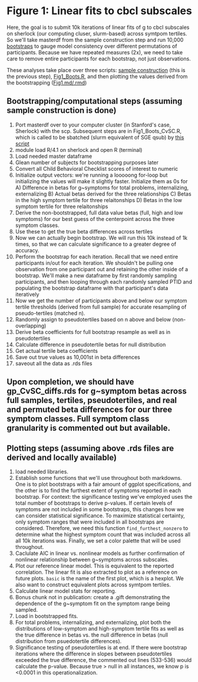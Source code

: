 # Figure 1: Linear fits to cbcl subscales

Here, the goal is to submit 10k iterations of linear fits of g to cbcl subscales on sherlock (our computing cluser, slurm-based) across symtpom tertiles. So we'll take masterdf from the sample construction step and run 10,000 [bootstraps](https://en.wikipedia.org/wiki/Bootstrapping_(statistics)) to gauge model consistency over different permutations of participants. Because we have repeated measures (2x), we need to take care to remove entire participants for each bootstrap, not just observations.

These analyses take place over three scripts: [sample construction](https://github.com/WilliamsPanLab/gs/tree/master/Step1_SampleConstruction) (this is the previous step), [Fig1_Boots.R](https://github.com/WilliamsPanLab/gs/blob/master/Slurm/Fig1_Boots_CvSC.R), and then plotting the values derived from the bootstrapping ([Fig1.md/.rmd](https://github.com/WilliamsPanLab/gs/blob/master/Step2_Fig1/Figure1.md))

## Bootstrapping/computational steps (assuming sample construction is done)

1. Port masterdf over to your computer cluster (in Stanford's case, Sherlock) with the scp. Subsequent steps are in Fig1_Boots_CvSC.R, which is called to be sbatched (slurm equivalent of SGE qsub) by [this script](https://github.com/WilliamsPanLab/gp/blob/master/Slurm/sbatch_Fig1.sh)
2. module load R/4.1 on sherlock and open R (terminal)
3. Load needed master dataframe
4. Glean number of subjects for bootstrapping purposes later
5. Convert all Child Behavioral Checklist scores of interest to numeric
6. Initialize output vectors: we're running a looooong for-loop but initializing the values will make it slightly faster. Initialize them as 0s for 
  A) Difference in betas for g~symptoms for total problems, internalizing, externalizing
  B) Actual betas derived for the three relationships
  C) Betas in the high symptom tertile for three relaitonships
  D) Betas in the low symptom tertile for three relaitonships
7. Derive the non-bootstrapped, full data value betas (full, high and low symptoms) for our best guess of the centerpoint across the three symptom classes.
8. Use these to get the true beta differences across tertiles
9. Now we can actually begin bootstrap. We will run this 10k instead of 1k times, so that we can calculate significance to a greater degree of accuracy.
10. Perform the bootstrap for each iteration. Recall that we need entire participants in/out for each iteration. We shouldn't be pulling one observation from one participant out and retaining the other inside of a bootstrap. We'll make a new dataframe by first randomly sampling participants, and then looping through each randomly sampled PTID and populating the bootstrap dataframe with that participant's data iteratively
11. Now we get the number of participants above and below our symptom tertile thresholds (derived from full sample) for accurate resampling of pseudo-tertiles (matched n).
12. Randomly assign to pseudotertiles based on n above and below (non-overlapping)
13. Derive beta coefficients for full bootstrap resample as well as in pseudotertiles
14. Calculate difference in pseudotertile betas for null distribution
15. Get actual tertile beta coefficients
16. Save out true values as 10,001st in beta differences
17. saveout all the data as .rds files

## Upon completion, we should have gp_CvSC_diffs.rds for g~symptom betas across full samples, tertiles, pseudotertiles, and real and permuted beta differences for our three symptom classes. Full symptom class granularity is commented out but available.

## Plotting steps (assuming above .rds files are derived and locally available)

1. load needed libraries.
2. Establish some functions that we'll use throughout both markdowns. One is to plot bootstraps with a fair amount of ggplot specifications, and the other is to find the furthest extent of symptoms reported in each bootstrap. For context: the significance testing we've employed uses the total number of bootstraps to derive p-values. If certain levels of symptoms are not included in some bootstraps, this changes how we can consider statistical significance. To maximize statistical certainty, only symptom ranges that were included in all bootstraps are considered. Therefore, we need this function `find_furthest_nonzero` to determine what the highest symptom count that was included across all all 10k iterations was. Finally, we set a color palette that will be used throughout.
3. Caclulate AIC in linear vs. nonlinear models as further confirmation of nonlinear relationship between g~symptoms across subscales.
4. Plot our reference linear model. This is equivalent to the reported correlation. The linear fit is also extracted to plot as a reference on future plots. `basic` is the name of the first plot, which is a hexplot. We also want to construct equivalent plots across symtpom tertiles.
5. Calculate linear model stats for reporting.
6. Bonus chunk not in publication: create a .gift demonstrating the dependence of the g~symptom fit on the symptom range being sampled.
7. Load in bootstrapped fits.
8. For total problems, internalizing, and externalizing, plot both the distributions of low-symptom and high-symptom tertile fits as well as the true difference in betas vs. the null difference in betas (null distribution from psuedotertile differences).
9. Significance testing of pseudotertiles is at end. If there were bootstrap iterations where the difference in slopes between pseudotertiles exceeded the true difference, the commented out lines (533-536) would calculate the p-value. Because true > null in all instances, we know p is <0.0001 in this operationalization.
